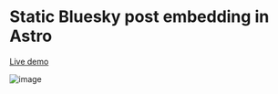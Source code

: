# Static Bluesky post embedding in Astro

[Live demo](https://astro-bluesky-post.pages.dev/-/bsky.app/3kj54luixxq2c)

![image](https://github.com/mary-ext/astro-bluesky-post/assets/148872143/5cdba835-45ba-43c3-ba0d-e994609f5098)
